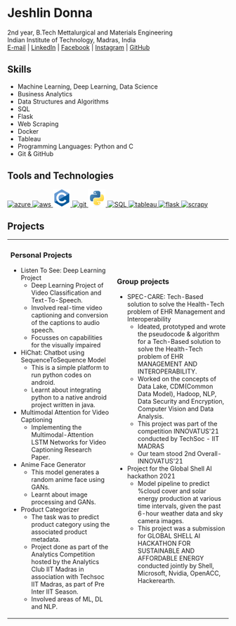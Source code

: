 # Jeshlin Donna                                                                     
2nd year, B.Tech Mettalurgical and Materials Engineering                                                 
Indian Institute of Technology, Madras, India                                       
[E-mail](mailto:jeshlindonna@gmail.com) | [LinkedIn](https://www.linkedin.com/in/jeshlindonna/) | [Facebook](https://www.facebook.com/jeshlin.donna/) | [Instagram](https://www.instagram.com/jeshlindonna/) | [GitHub](https://github.com/sudip-mondal-2002)
## Skills

* Machine Learning, Deep Learning, Data Science
* Business Analytics
* Data Structures and Algorithms
* SQL
* Flask
* Web Scraping
* Docker
* Tableau
* Programming Languages: Python and C
* Git & GitHub

## Tools and Technologies

<p align="left">
    <a href="https://azure.microsoft.com/en-in/" target="_blank" title ="Azure"> <img
            src="https://pngimage.net/wp-content/uploads/2018/05/azure-logo-png-8.png"
            alt="azure" width="50" height="35" /> </a>
    <a href="https://aws.amazon.com/" target="_blank" title ="AWS"> <img
            src="https://mk0futurumreseabr7pm.kinstacdn.com/wp-content/uploads/2020/01/aws-logo.png"
            alt="aws" width="40" height="40" /> </a>
    <a href="https://www.cprogramming.com/" target="_blank" title ="C"> <img
            src="https://raw.githubusercontent.com/devicons/devicon/master/icons/c/c-original.svg" alt="c" width="40"
            height="40" /> </a>
    <a href="https://git-scm.com/" target="_blank" title ="git"> <img
            src="https://www.vectorlogo.zone/logos/git-scm/git-scm-icon.svg" alt="git" width="40" height="40" /> </a>
    <a href="https://www.python.org" target="_blank" title ="Python"> <img
            src="https://raw.githubusercontent.com/devicons/devicon/master/icons/python/python-original.svg"
            alt="python" width="40" height="40" /> </a>
    <a href="https://www.mysql.com/" target="_blank" title ="SQL"> <img
            src="https://github.com/jeshlin-donna/jeshlin_donna/blob/main/MySQL.jpg"
            alt="SQL" width="40" height="40" /> </a>
    <a href="https://www.tableau.com/" target="_blank" title ="tableau"> <img
            src="https://github.com/jeshlin-donna/jeshlin_donna/blob/main/Tableau.jpg"
            alt="tableau" width="40" height="40" /> </a>
    <a href="https://flask.palletsprojects.com/en/2.0.x/" target="_blank" title ="flask"> <img
            src="https://github.com/jeshlin-donna/jeshlin_donna/blob/main/flask.jfif"
            alt="flask" width="40" height="40" /> </a>
    <a href="https://scrapy.org/" target="_blank" title ="scrapy"> <img
            src="https://github.com/jeshlin-donna/jeshlin_donna/blob/main/Scrapy.png"
            alt="scrapy" width="40" height="40" /> </a>
</p> 

## Projects

<table border="0">
 <tr>
     <td>
         
### Personal Projects      
* Listen To See: Deep Learning Project 
   * Deep Learning Project of Video Classification and Text-To-Speech. 
   * Involved real-time video captioning and conversion of the captions to audio speech. 
   * Focusses on capabilities for the visually impaired
* HiChat: Chatbot using SequenceToSequence Model
   * This is a simple platform to run python codes on android.
   * Learnt about integrating python to a native android project written in java.
* Multimodal Attention for Video Captioning
   * Implementing the Multimodal-Attention LSTM Networks for Video Captioning Research Paper.
* Anime Face Generator
   * This model generates a random anime face using GANs.
   * Learnt about image processing and GANs.
* Product Categorizer
   * The task was to predict product category using the associated product metadata. 
   * Project done as part of the Analytics Competition hosted by the Analytics Club IIT Madras in association with Techsoc IIT Madras, as part of Pre Inter IIT Season.
   * Involved areas of ML, DL and NLP. 
     </td>
    <td> 
        
### Group projects
* SPEC-CARE: Tech-Based solution to solve the Health-Tech problem of EHR Management and Interoperability
   * Ideated, prototyped and wrote the pseudocode & algorithm for a Tech-Based solution to solve the Health-Tech problem of EHR MANAGEMENT AND INTEROPERABILITY. 
   * Worked on the concepts of Data Lake, CDM(Common Data Model), Hadoop, NLP, Data Security and Encryption, Computer Vision and Data Analysis.
   * This project was part of the competition INNOVATUS'21 conducted by TechSoc - IIT MADRAS
   * Our team stood 2nd Overall- INNOVATUS'21
* Project for the Global Shell AI hackathon 2021
   * Model pipeline to predict %cloud cover and solar energy production at various time intervals, given the past 6-hour weather data and sky camera images.
   * This project was a submission for GLOBAL SHELL AI HACKATHON FOR SUSTAINABLE AND AFFORDABLE ENERGY conducted jointly by Shell, Microsoft, Nvidia, OpenACC, Hackerearth.
     </td>
     </tr>  
         </table>  

<div align=center>
   
</div>
